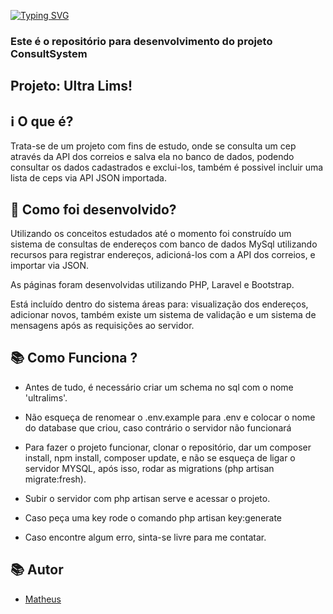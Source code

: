 [![Typing SVG](https://readme-typing-svg.herokuapp.com/?lines=Welcome+To+My+GitHub;Project+Ultra+Lims+Author+Matheus;Please+Feel+Free+To+Contact+Me)](https://git.io/typing-svg)

### Este é o repositório para desenvolvimento do projeto ConsultSystem

## Projeto: Ultra Lims!

## ℹ️ O que é?

Trata-se de um projeto com fins de estudo, onde se consulta um cep através da API dos correios e salva ela no banco de dados, podendo consultar os dados cadastrados e exclui-los, também é possivel incluir uma lista de ceps via API JSON importada.

## 🔧 Como foi desenvolvido? 
Utilizando os conceitos estudados até o momento foi construído um sistema de consultas de endereços com banco de dados MySql 
utilizando recursos para registrar endereços, adicioná-los com a API dos correios, e importar via JSON. 

As páginas foram desenvolvidas utilizando PHP, Laravel e Bootstrap. 

Está incluído dentro do sistema áreas para: visualização dos endereços, adicionar novos, também existe um sistema de validação e um sistema de mensagens após as requisições ao servidor.

## 📚 Como Funciona ?

- Antes de tudo, é necessário criar um schema no sql com o nome 'ultralims'.

- Não esqueça de renomear o .env.example para .env e colocar o nome do database que criou, caso contrário o servidor não funcionará

- Para fazer o projeto funcionar, clonar o repositório, dar um composer install, npm install, composer update, e não se esqueça de ligar o servidor MYSQL, após isso, rodar as migrations (php artisan migrate:fresh).

- Subir o servidor com php artisan serve e acessar o projeto.

- Caso peça uma key rode o comando  php artisan key:generate

- Caso encontre algum erro, sinta-se livre para me contatar.
## 📚 Autor

* [Matheus](https://www.linkedin.com/in/matheussan/)
